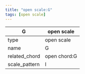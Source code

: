 ```yaml
---
title: "open scale:G"
tags: [open scale]
---
```


|G|open scale|
|---|---|
|type|open scale|
|name|G|
|related_chord|open chord:G|
|scale_pattern|I|


